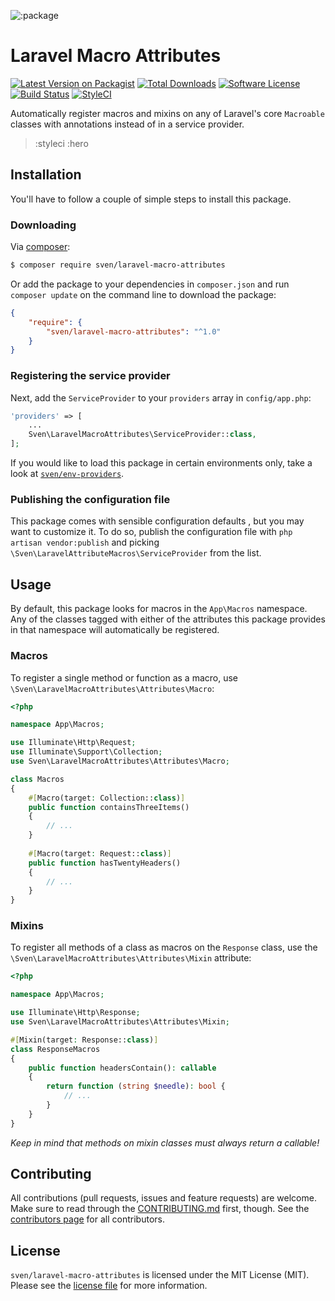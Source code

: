 ![:package](:hero)

# Laravel Macro Attributes

[![Latest Version on Packagist][ico-version]][link-packagist]
[![Total Downloads][ico-downloads]][link-downloads]
[![Software License][ico-license]](LICENSE.md)
[![Build Status][ico-build]][link-build]
[![StyleCI][ico-styleci]][link-styleci]

Automatically register macros and mixins on any of Laravel's core `Macroable` classes with annotations instead of in
a service provider.

> :styleci
> :hero

## Installation
You'll have to follow a couple of simple steps to install this package.

### Downloading
Via [composer](http://getcomposer.org):

```bash
$ composer require sven/laravel-macro-attributes
```

Or add the package to your dependencies in `composer.json` and run
`composer update` on the command line to download the package:

```json
{
    "require": {
        "sven/laravel-macro-attributes": "^1.0"
    }
}
```


### Registering the service provider
Next, add the `ServiceProvider` to your `providers` array in `config/app.php`:

```php
'providers' => [
    ...
    Sven\LaravelMacroAttributes\ServiceProvider::class,
];
```

If you would like to load this package in certain environments only, take a look
at [`sven/env-providers`](https://github.com/svenluijten/env-providers).

### Publishing the configuration file
This package comes with sensible configuration defaults , but you may want to customize it. To do so, publish the
configuration file with `php artisan vendor:publish` and picking `\Sven\LaravelAttributeMacros\ServiceProvider` from the
list.

## Usage
By default, this package looks for macros in the `App\Macros` namespace. Any of the classes tagged with either of the
attributes this package provides in that namespace will automatically be registered.

### Macros
To register a single method or function as a macro, use `\Sven\LaravelMacroAttributes\Attributes\Macro`:

```php
<?php

namespace App\Macros;

use Illuminate\Http\Request;
use Illuminate\Support\Collection;
use Sven\LaravelMacroAttributes\Attributes\Macro;

class Macros 
{
    #[Macro(target: Collection::class)]
    public function containsThreeItems()
    {
        // ...
    }
    
    #[Macro(target: Request::class)]
    public function hasTwentyHeaders()
    {
        // ...
    }
}
```

### Mixins
To register all methods of a class as macros on the `Response` class, use the `\Sven\LaravelMacroAttributes\Attributes\Mixin`
attribute:

```php
<?php

namespace App\Macros;

use Illuminate\Http\Response;
use Sven\LaravelMacroAttributes\Attributes\Mixin;

#[Mixin(target: Response::class)]
class ResponseMacros
{
    public function headersContain(): callable
    {
        return function (string $needle): bool {
            // ...
        }
    }
}
```

_Keep in mind that methods on mixin classes must always return a callable!_

## Contributing
All contributions (pull requests, issues and feature requests) are
welcome. Make sure to read through the [CONTRIBUTING.md](CONTRIBUTING.md) first,
though. See the [contributors page](../../graphs/contributors) for all contributors.

## License
`sven/laravel-macro-attributes` is licensed under the MIT License (MIT). Please see the
[license file](LICENSE.md) for more information.

[ico-version]: https://img.shields.io/packagist/v/sven/laravel-macro-attributes.svg?style=flat-square
[ico-license]: https://img.shields.io/badge/license-MIT-green.svg?style=flat-square
[ico-downloads]: https://img.shields.io/packagist/dt/sven/laravel-macro-attributes.svg?style=flat-square
[ico-build]: https://img.shields.io/github/workflow/status/svenluijten/laravel-macro-attributes/Tests?style=flat-square
[ico-styleci]: https://styleci.io/repos/:styleci/shield

[link-packagist]: https://packagist.org/packages/sven/laravel-macro-attributes
[link-downloads]: https://packagist.org/packages/sven/laravel-macro-attributes
[link-build]: https://github.com/svenluijten/laravel-macro-attributes/actions/workflows/run-tests.yml
[link-styleci]: https://styleci.io/repos/:styleci
